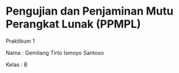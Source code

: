 # Pengujian dan Penjaminan Mutu Perangkat Lunak (PPMPL)

Praktikum 1

Nama : Gemilang Tirto Ismoyo Santoso

Kelas : B
